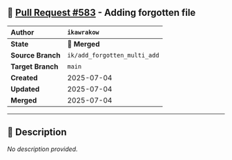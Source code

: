 ## 🔀 [Pull Request #583](https://github.com/ikawrakow/ik_llama.cpp/pull/583) - Adding forgotten file

| **Author** | `ikawrakow` |
| :--- | :--- |
| **State** | 🔀 **Merged** |
| **Source Branch** | `ik/add_forgotten_multi_add` |
| **Target Branch** | `main` |
| **Created** | 2025-07-04 |
| **Updated** | 2025-07-04 |
| **Merged** | 2025-07-04 |

---

## 📄 Description

_No description provided._
